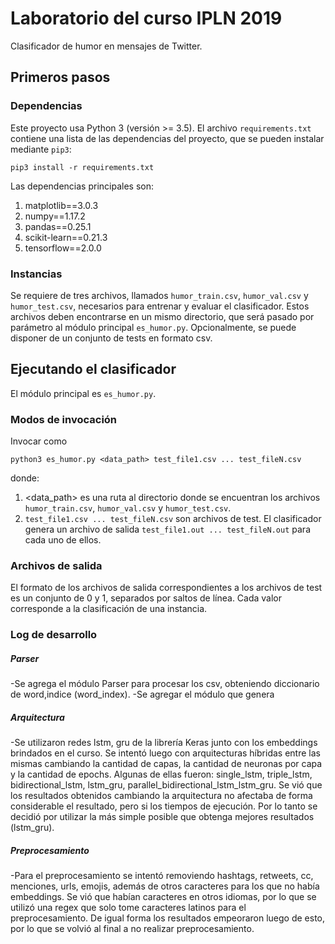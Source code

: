 # Laboratorio del curso IPLN 2019

Clasificador de humor en mensajes de Twitter.

## Primeros pasos

### Dependencias

Este proyecto usa Python 3 (versión >= 3.5).
El archivo `requirements.txt` contiene una lista de las dependencias del proyecto, que se pueden instalar mediante `pip3`:

```
pip3 install -r requirements.txt
```

Las dependencias principales son:

1. matplotlib==3.0.3
2. numpy==1.17.2
3. pandas==0.25.1
4. scikit-learn==0.21.3
5. tensorflow==2.0.0

### Instancias

Se requiere de tres archivos, llamados `humor_train.csv`, `humor_val.csv` y `humor_test.csv`, necesarios para entrenar y evaluar el clasificador. Estos archivos deben encontrarse en un mismo directorio, que será pasado por parámetro al módulo principal `es_humor.py`.
Opcionalmente, se puede disponer de un conjunto de tests en formato csv.

## Ejecutando el clasificador

El módulo principal es `es_humor.py`.

### Modos de invocación

Invocar como

```
python3 es_humor.py <data_path> test_file1.csv ... test_fileN.csv
```

donde:
1. <data_path> es una ruta al directorio donde se encuentran los archivos `humor_train.csv`, `humor_val.csv` y `humor_test.csv`.
2. `test_file1.csv ... test_fileN.csv` son archivos de test. El clasificador genera un archivo de salida `test_file1.out ... test_fileN.out` para cada uno de ellos.

### Archivos de salida

El formato de los archivos de salida correspondientes a los archivos de test es un conjunto de 0 y 1, separados por saltos de línea. Cada valor corresponde a la clasificación de una instancia.

### Log de desarrollo

##### Parser
 -Se agrega el módulo Parser para procesar los csv, obteniendo diccionario de word,indice (word_index).
 -Se agregar el módulo que genera 
##### Arquitectura
 -Se utilizaron redes lstm, gru de la librería Keras junto con los embeddings brindados en el curso. Se intentó luego con arquitecturas híbridas entre las mismas cambiando la cantidad de capas, la cantidad de neuronas por capa y la cantidad de epochs. Algunas de ellas fueron: single_lstm, triple_lstm, bidirectional_lstm, lstm_gru, parallel_bidirectional_lstm_lstm_gru. Se vió que los resultados obtenidos cambiando la arquitectura no afectaba de forma considerable el resultado, pero si los tiempos de ejecución.
 Por lo tanto se decidió por utilizar la más simple posible que obtenga mejores resultados (lstm_gru).
##### Preprocesamiento
-Para el preprocesamiento se intentó removiendo hashtags, retweets, cc, menciones, urls, emojis, además de otros caracteres para los que no había embeddings. Se vió que habían caracteres en otros idiomas, por lo que se utilizó una regex que solo tome caracteres latinos para el preprocesamiento. De igual forma los resultados empeoraron luego de esto, por lo que se volvió al final a no realizar preprocesamiento.



